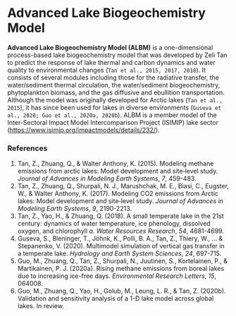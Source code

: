 # Advanced Lake Biogeochemistry Model

**Advanced Lake Biogeochemistry Model (ALBM)** is a one-dimensional process-based lake biogeochemistry model that was developed by Zeli Tan to predict the response of lake thermal and carbon dynamics and water quality to environmental changes (`Tan et al., 2015, 2017, 2018`). It consists of several modules including those for the radiative transfer, the water/sediment thermal circulation, the water/sediment biogeochemistry, phytoplankton biomass, and the gas diffusive and ebullition transportation. Although the model was originally developed for Arctic lakes (`Tan et al., 2015`), it has since been used for lakes in diverse environments (`Guseva et al., 2020; Guo et al., 2020a, 2020b`). ALBM is a member model of the Inter-Sectoral Impact Model Intercomparison Project (ISIMIP) lake sector (https://www.isimip.org/impactmodels/details/232/).

### References

1. Tan, Z., Zhuang, Q., & Walter Anthony, K. (2015). Modeling methane emissions from arctic lakes: Model development and site‐level study. _Journal of Advances in Modeling Earth Systems_, _7_, 459-483.
1. Tan, Z., Zhuang, Q., Shurpali, N. J., Marushchak, M. E., Biasi, C., Eugster, W., & Walter Anthony, K. (2017). Modeling CO2 emissions from Arctic lakes: Model development and site‐level study. _Journal of Advances in Modeling Earth Systems_, _9_, 2190-2213.
1. Tan, Z., Yao, H., & Zhuang, Q. (2018). A small temperate lake in the 21st century: dynamics of water temperature, ice phenology, dissolved oxygen, and chlorophyll _a_. _Water Resources Research_, _54_, 4681-4699.
1. Guseva, S., Bleninger, T., Jöhnk, K., Polli, B. A., Tan, Z., Thiery, W., ... & Stepanenko, V. (2020). Multimodel simulation of vertical gas transfer in a temperate lake. _Hydrology and Earth System Sciences_, _24_, 697-715.
1. Guo, M., Zhuang, Q., Tan, Z., Shurpali, N., Juutinen, S., Kortelainen, P., & Martikainen, P. J. (2020a). Rising methane emissions from boreal lakes due to increasing ice-free days. _Environmental Research Letters_, _15_, 064008.
1. Guo, M., Zhuang, Q., Yao, H., Golub, M., Leung, L. R., & Tan, Z. (2020b). Validation and sensitivity analysis of a 1-D lake model across global lakes. In review.
